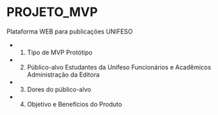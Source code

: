 # PROJETO_MVP
Plataforma WEB para publicações UNIFESO
 - 1. Tipo de MVP
      Protótipo

 - 2. Público-alvo
      Estudantes da Unifeso
      Funcionários e Acadêmicos
      Administração da Editora

 - 3. Dores do público-alvo
 
 - 4. Objetivo e Benefícios do Produto

